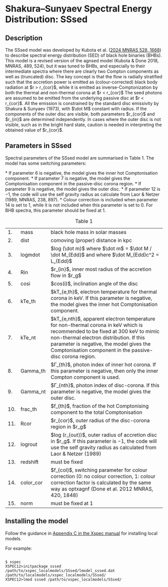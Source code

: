# Shakura–Sunyaev Spectral Energy Distribution: SSsed

## Description

<p>
The SSsed model was developed by Kubota et al. (<a href="https://academic.oup.com/mnras/article/528/2/1668/7513775">2024 MNRAS 528, 1668</a>) to describe spectral energy distribution (SED) of black hole binaries (BHBs). This model is a revised version of the agnsed model (Kubota &amp; Done 2018, MNRAS, 489, 524), but it was tuned to BHBs, and especially to their intermediate spectra where there are clearly two Compton components as well as (truncated) disc. The key concept is that the flow is radially stratified such that the accretion power is emitted as (colour-corrected) black body radiation at $r > r_{cor}$, while it is emitted as inverse-Comptonization by both the thermal and non-thermal corona at $r < r_{cor}$ The seed photons are assumed to be emitted from the underlying passive disc at $r < r_{cor}$. All the emission is constrained by the standard disc emissivity by Shakura &amp; Sunyaev (1973), with $\dot M$ constant with radius. If the components of the outer disc are visible, both parameters $r_{cor}$ and $r_{in}$ are determined independently. In cases where the outer disc is not visible, such as in the bright hard state, caution is needed in interpreting the obtained value of $r_{cor}$.
</p>


## Parameters in SSsed

<p>
Spectral parameters of the SSsed model are summarised in Table 1. The model has some switching parameters:
</p>
* If parameter 6 is negative, the model gives the inner hot Comptonisation component.
* If parameter 7 is negative, the model gives the Comptonisation component in the passive-disc corona region.
* If parameter 9 is negative, the model gives the outer disc.
* If parameter 12 is −1, the code will use the self gravity radius as calculate from Laor &amp; Netzer (1989, MNRAS, 238, 897).
* Colour correction is included when parameter 14 is set to 1, while it is not included when this parameter is set to 0. For BHB spectra, this parameter should be fixed at 1.

<table>
<caption>Table 1</caption>
<tr> <td>1.</td>   <td>mass</td>            <td>black hole mass in solar masses</td></tr>
<tr> <td>2.</td>   <td>dist</td>            <td>comoving (proper) distance in kpc</td></tr>
<tr> <td>3.</td>   <td>logmdot</td>         <td>$log (\dot m)$ where $\dot m$ = $\dot M / \dot M_{Edd}$ 
                                                and where $\dot M_{Edd}c^2 = L_{Edd}$</td></tr>
<tr> <td>4.</td>   <td>Rin</td>             <td>$r_{in}$, inner most radius of the accretion flow in $r_g$</td></tr>
<tr> <td>5.</td>   <td>cosi</td>            <td>$cos(i)$, inclination angle of the disc</td></tr>
<tr> <td>6.</td>   <td>kTe_th</td>          <td>$kT_{e,th}$, electron temperature for thermal corona in keV. 
                                                If this parameter is negative, the model gives 
                                                the inner hot Comptonisation component.</td></tr>
<tr> <td>7.</td>   <td>kTe_nt</td>          <td>$kT_{e,nth}$, apparent electron temperature for non-thermal 
                                                corona in keV which is recommended to be fixed at 300 keV 
                                                to mimic non-thermal electron distribution. If this 
                                                parameter is negative, the model gives the Comptonisation component 
                                                in the passive-disc corona region.</td></tr>
<tr> <td>8.</td>   <td>Gamma_th</td>        <td>$Γ_{th}$, photon index of inner hot corona. 
                                                If this parameter is negative, then only the inner 
                                                Compton component is used.</td></tr>
<tr> <td>9.</td>   <td>Gamma_nt</td>        <td>$Γ_{nth}$, photon index of disc-corona. 
                                                If this parameter is negative, 
                                                the model gives the outer disc.</td></tr>
<tr> <td>10.</td>  <td>frac_th</td>         <td>$f_{th}$, fraction of the hot Comptonising component to 
                                                the total Comptonisation</td></tr>
<tr> <td>11.</td>  <td>Rcor</td>            <td>$r_{cor}$, outer radius of the disc-corona region in $r_g$</td></tr>
<tr> <td>12.</td>  <td>logrout</td>         <td>$log (r_{out})$, outer radius of accretion disc in $r_g$.
                                                 If this parameter is −1, the code will use the 
                                                self gravity radius as calculated from Laor &amp; Netzer (1989)</td></tr>
<tr> <td>13.</td>  <td>redshift</td>        <td> must be fixed</td></tr>
<tr> <td>14.</td>  <td>color_cor</td>       <td>$f_{col}$, switching parameter for colour correction 
                                                (0: no colour correction, 
                                                 1: colour correction factor is calculated by the same way 
                                                as optxagnf (Done et al. 2012 MNRAS, 420, 1848)</td></tr>
<tr> <td>15.</td>  <td>norm</td>            <td>must be fixed at 1</td></tr>
</table>



## Installing the model

Follow the guidance in <a href="https://heasarc.gsfc.nasa.gov/docs/xanadu/xspec/manual/XSappendixLocal.html">Appendix C in the Xspec manual</a> for installing local models.

For example: 

<code>
$ xspec
XSPEC12>initpackage sssed /path/to/xspec_localmodels/SSsed/lmodel_sssed.dat /path/to/localmodels/xspec_localmodels/SSsed/
XSPEC12>lmod sssed /path/to/xspec_localmodels/SSsed/
</code>


